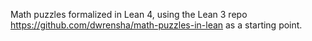 Math puzzles formalized in Lean 4,
using the Lean 3 repo https://github.com/dwrensha/math-puzzles-in-lean
as a starting point.
